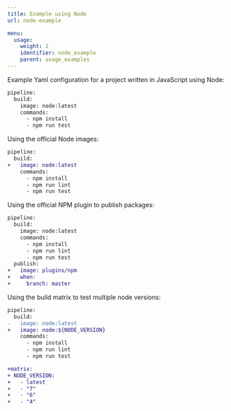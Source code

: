 ```yaml
---
title: Example using Node
url: node-example

menu:
  usage:
    weight: 2
    identifier: node_example
    parent: usage_examples
---
```


Example Yaml configuration for a project written in JavaScript using Node:

```diff
pipeline:
  build:
    image: node:latest
    commands:
      - npm install
      - npm run test
```

Using the official Node images:

```diff
pipeline:
  build:
+   image: node:latest
    commands:
      - npm install
      - npm run lint
      - npm run test
```

Using the official NPM plugin to publish packages:

```diff
pipeline:
  build:
    image: node:latest
    commands:
      - npm install
      - npm run lint
      - npm run test
  publish:
+   image: plugins/npm
+   when:
+     branch: master
```

Using the build matrix to test multiple node versions:

```diff
pipeline:
  build:
-   image: node:latest
+   image: node:${NODE_VERSION}
    commands:
      - npm install
      - npm run lint
      - npm run test

+matrix:
+ NODE_VERSION:
+   - latest
+   - "7"
+   - "6"
+   - "4"
```
